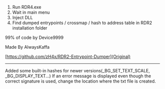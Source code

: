 1. Run RDR4.exe
2. Wait in main menu
3. Inject DLL
4. Find dumped entrypoints / crossmap / hash to address table in RDR2 installation folder

99% of code by Device9999

Made By AlwaysKaffa

[https://github.com/zH4x/RDR2-Entrypoint-Dumper](Original)

-----------------------------------------------------------------

Added some built-in hashes for newer versions(_BG_SET_TEXT_SCALE, _BG_DISPLAY_TEXT...)
If an error message is displayed even though the correct signature is used, change the location where the txt file is created.

